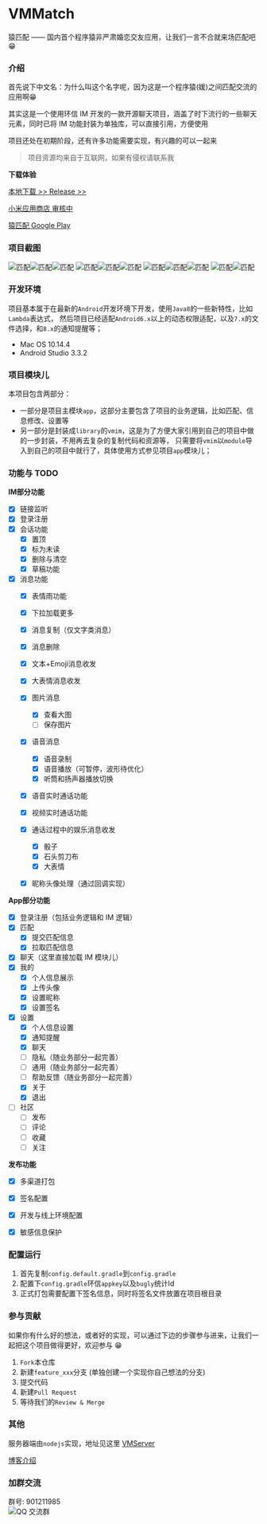 VMMatch
=======

猿匹配 —— 国内首个程序猿非严肃婚恋交友应用，让我们一言不合就来场匹配吧😁


### 介绍
首先说下中文名：为什么叫这个名字呢，因为这是一个程序猿(媛)之间匹配交流的应用啊😁

其实这是一个使用环信 IM 开发的一款开源聊天项目，涵盖了时下流行的一些聊天元素，同时已将 IM 功能封装为单独库，可以直接引用，方便使用

项目还处在初期阶段，还有许多功能需要实现，有兴趣的可以一起来

> 项目资源均来自于互联网，如果有侵权请联系我


**下载体验**

[本地下载 >> Release >>](https://github.com/lzan13/VMMatch/releases)

[小米应用商店 审核中]()

[猿匹配 Google Play](https://play.google.com/store/apps/details?id=com.vmloft.develop.app.match)


### 项目截图
![匹配](http://q.data.melove.net/images/match_main01.png-v512)![匹配](http://q.data.melove.net/images/match_main02.png-v512)![匹配](http://q.data.melove.net/images/match_main03.png-v512)
![匹配](http://q.data.melove.net/images/match_chat01.png-v512)![匹配](http://q.data.melove.net/images/match_chat02.png-v512)![匹配](http://q.data.melove.net/images/match_call01.png-v512)
![匹配](http://q.data.melove.net/images/match_call02.png-v512)![匹配](http://q.data.melove.net/images/match_call03.png-v512)![匹配](http://q.data.melove.net/images/match_call04.png-v512)
![匹配](http://q.data.melove.net/images/match_settings01.png-v512)![匹配](http://q.data.melove.net/images/match_settings02.png-v512)


### 开发环境
项目基本属于在最新的`Android`开发环境下开发，使用`Java8`的一些新特性，比如`Lambda`表达式，
然后项目已经适配`Android6.x`以上的动态权限适配，以及`7.x`的文件选择，和`8.x`的通知提醒等；

- Mac OS 10.14.4
- Android Studio 3.3.2


### 项目模块儿
本项目包含两部分：
- 一部分是项目主模块`app`，这部分主要包含了项目的业务逻辑，比如匹配、信息修改、设置等
- 另一部分是封装成`library`的`vmim`，这是为了方便大家引用到自己的项目中做的一步封装，不用再去复杂的复制代码和资源等，
只需要将`vmim`以`module`导入到自己的项目中就行了，具体使用方式参见项目`app`模块儿；


### 功能与 TODO
**IM部分功能**
- [x] 链接监听
- [x] 登录注册
- [x] 会话功能
  - [x] 置顶
  - [x] 标为未读
  - [x] 删除与清空
  - [x] 草稿功能
- [x] 消息功能
  - [x] 表情雨功能
  - [x] 下拉加载更多
  - [x] 消息复制（仅文字类消息）
  - [x] 消息删除
  - [x] 文本+Emoji消息收发
  - [x] 大表情消息收发
  - [x] 图片消息
    - [x] 查看大图
    - [ ] 保存图片
  - [x] 语音消息
    - [x] 语音录制
    - [x] 语音播放（可暂停，波形待优化）
    - [x] 听筒和扬声器播放切换
  - [x] 语音实时通话功能
  - [x] 视频实时通话功能
  - [x] 通话过程中的娱乐消息收发
    - [x] 骰子
    - [x] 石头剪刀布
    - [x] 大表情
  - [x] 昵称头像处理（通过回调实现）


**App部分功能**
- [x] 登录注册（包括业务逻辑和 IM 逻辑）
- [x] 匹配
    - [x] 提交匹配信息
    - [x] 拉取匹配信息
- [x] 聊天（这里直接加载 IM 模块儿）
- [x] 我的
    - [x] 个人信息展示
    - [x] 上传头像
    - [x] 设置昵称
    - [x] 设置签名
- [x] 设置
    - [x] 个人信息设置
    - [x] 通知提醒
    - [x] 聊天
    - [ ] 隐私（随业务部分一起完善）
    - [ ] 通用（随业务部分一起完善）
    - [ ] 帮助反馈（随业务部分一起完善）
    - [x] 关于
    - [x] 退出
- [ ] 社区
    - [ ] 发布
    - [ ] 评论
    - [ ] 收藏
    - [ ] 关注

**发布功能**
- [x] 多渠道打包
- [x] 签名配置
- [x] 开发与线上环境配置
- [x] 敏感信息保护


### 配置运行
1. 首先复制`config.default.gradle`到`config.gradle`
2. 配置下`config.gradle`环信`appkey`以及`bugly`统计Id
3. 正式打包需要配置下签名信息，同时将签名文件放置在项目根目录


### 参与贡献
如果你有什么好的想法，或者好的实现，可以通过下边的步骤参与进来，让我们一起把这个项目做得更好，欢迎参与 😁

1. `Fork`本仓库
2. 新建`feature_xxx`分支 (单独创建一个实现你自己想法的分支)
3. 提交代码
4. 新建`Pull Request`
5. 等待我们的`Review & Merge`


### 其他
服务器端由`nodejs`实现，地址见这里 [VMServer](https://github.com/lzan13/VMServer)

[博客介绍](https://blog.melove.net/develop-open-source-im-match-and-server/)

### 加群交流
群号: 901211985  
![QQ 交流群](http://q.data.melove.net/image/dev_im_group.jpg)


